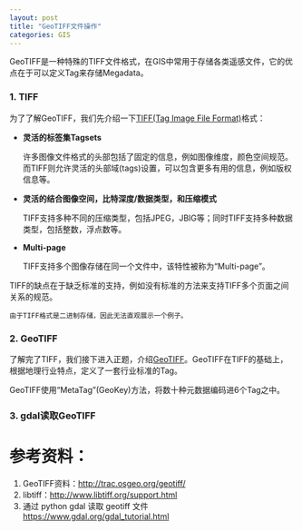 ```yaml
---
layout: post
title: "GeoTIFF文件操作"
categories: GIS
---
```

GeoTIFF是一种特殊的TIFF文件格式，在GIS中常用于存储各类遥感文件，它的优点在于可以定义Tag来存储Megadata。

### 1. TIFF
为了了解GeoTIFF，我们先介绍一下[TIFF(Tag Image File Format)](https://www.awaresystems.be/imaging/tiff/faq.html)格式：

- **灵活的标签集Tagsets**

    许多图像文件格式的头部包括了固定的信息，例如图像维度，颜色空间规范。而TIFF则允许灵活的头部域(tags)设置，可以包含更多有用的信息，例如版权信息等。

- **灵活的结合图像空间，比特深度/数据类型，和压缩模式**

    TIFF支持多种不同的压缩类型，包括JPEG，JBIG等；同时TIFF支持多种数据类型，包括整数，浮点数等。

- **Multi-page**

    TIFF支持多个图像存储在同一个文件中，该特性被称为“Multi-page”。

TIFF的缺点在于缺乏标准的支持，例如没有标准的方法来支持TIFF多个页面之间关系的规范。

```
由于TIFF格式是二进制存储，因此无法直观展示一个例子。
```

### 2. GeoTIFF

了解完了TIFF，我们接下进入正题，介绍[GeoTIFF](http://geotiff.maptools.org/spec/contents.html)。GeoTIFF在TIFF的基础上，根据地理行业特点，定义了一套行业标准的Tag。

GeoTIFF使用“MetaTag”(GeoKey)方法，将数十种元数据编码进6个Tag之中。



### 3. gdal读取GeoTIFF


# 参考资料：
1. GeoTIFF资料：http://trac.osgeo.org/geotiff/   
2. libtiff：http://www.libtiff.org/support.html
3. 通过 python gdal 读取 geotiff 文件 https://www.gdal.org/gdal_tutorial.html